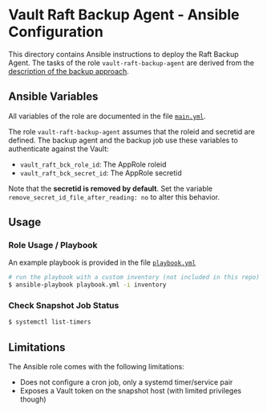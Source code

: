 # Vault Raft Backup Agent - Ansible Configuration

This directory contains Ansible instructions to deploy the Raft Backup Agent. The tasks of the role `vault-raft-backup-agent` are derived from the [description of the backup approach](../Readme.md).

## Ansible Variables

All variables of the role are documented in the file [`main.yml`](./roles/vault-raft-backup-agent/defaults/main.yml).

The role `vault-raft-backup-agent` assumes that the roleid and secretid are defined. The backup agent and the backup job use these variables to authenticate against the Vault:

* `vault_raft_bck_role_id`: The AppRole roleid
* `vault_raft_bck_secret_id`: The AppRole secretid

Note that the **secretid is removed by default**. Set the variable `remove_secret_id_file_after_reading: no` to alter this behavior.

## Usage

### Role Usage / Playbook
An example playbook is provided in the file [`playbook.yml`](./playbook.yml)

```bash
# run the playbook with a custom inventory (not included in this repo)
$ ansible-playbook playbook.yml -i inventory
```

### Check Snapshot Job Status

```bash
$ systemctl list-timers
```

## Limitations
The Ansible role comes with the following limitations:

* Does not configure a cron job, only a systemd timer/service pair
* Exposes a Vault token on the snapshot host (with limited privileges though)